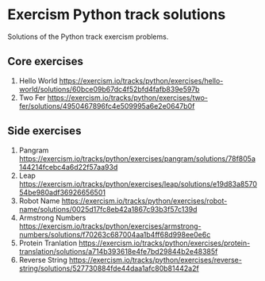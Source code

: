 # Exercism Python track solutions

Solutions of the Python track exercism problems.

## Core exercises
1. Hello World https://exercism.io/tracks/python/exercises/hello-world/solutions/60bce09b67dc4f52bfd4fafb839e597b
2. Two Fer https://exercism.io/tracks/python/exercises/two-fer/solutions/4950467896fc4e509995a6e2e0647b0f

## Side exercises
1. Pangram https://exercism.io/tracks/python/exercises/pangram/solutions/78f805a144214fcebc4a6d22f57aa93d
2. Leap https://exercism.io/tracks/python/exercises/leap/solutions/e19d83a857054be980adf36926656501
3. Robot Name https://exercism.io/tracks/python/exercises/robot-name/solutions/0025d17fc8eb42a1867c93b3f57c139d
4. Armstrong Numbers https://exercism.io/tracks/python/exercises/armstrong-numbers/solutions/f70263c687004aa1b4ff68d998ee0e6c
5. Protein Tranlation https://exercism.io/tracks/python/exercises/protein-translation/solutions/a714b393618e4fe7bd29844b2e48385f
6. Reverse String https://exercism.io/tracks/python/exercises/reverse-string/solutions/527730884fde44daa1afc80b81442a2f